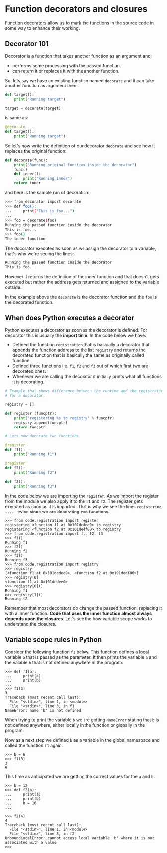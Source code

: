 # Function decorators and closures

Function decorators allow us to mark the functions in the source code in some way to enhance their working.

## Decorator 101

Decorator is a function that takes another function as an argument and:

- performs some processing with the passed function.
- can return it or replaces it with the another function.

So, lets say we have an existing function named `decorate` and it can take another function as argument then:

```python
def target():
    print("Running target")

target = decorate(target)
```

is same as:

```python
@decorate
def target():
    print("Running target")
```

So let's now write the definition of our decorator `decorate` and see how it replaces the original function:

```python
def decorate(func):
    print("Running original function inside the decorator")
    func()
    def inner():
        print("Running inner")
    return inner
```

and here is the sample run of decoration:

```bash
>>> from decorator import decorate
>>> def foo():
...     print("This is foo...")
...
>>> foo = decorate(foo)
Running the passed function inside the decorator
This is foo...
>>> foo()
The inner function
```

The docorator executes as soon as we assign the decorator to a variable, that's why we're seeing the lines:

```bash
Running the passed function inside the decorator
This is foo...
```

However it returns the definition of the inner function and that doesn't gets executed but rather the address gets returned and assigned to the variable outside.

In the example above the `decorate` is the decorator function and the `foo` is the decorated function.

## When does Python executes a decorator

Python executes a decorator as soon as the decorator is defined. For decorator this is usually the **import time**. In the code below we have:

- Defined the function `registration` that is basically a decorator that appends the function address to the list `registry` and returns the decorated function that is basically the same as originally called function
- Defined three functions i.e. `f1`, `f2` and `f3` out of which first two are decorated ones.
- Whenever we are calling the decorator it initially prints what all functions it is decorating.

```python
# Example that shows difference between the runtime and the registration time
# for a decorator.

registry = []

def register (funcptr):
    print("registering %s to registry" % funcptr)
    registry.append(funcptr)
    return funcptr

# Lets now decorate two functions

@register
def f1():
    print("Running f1")

@register
def f2():
    print("Running f2")

def f3():
    print("Running f3")
```

In the code below we are importing the `register`. As we import the register from the module we also apply it to the `f1` and `f2`. The register gets executed as soon as it is imported. That is why we see the lines `registering .... `  twice since we are decorating two functions.

```python3
>>> from code.registration import register
registering <function f1 at 0x101dedee0> to registry
registering <function f2 at 0x101dedf80> to registry
>>> from code.registration import f1, f2, f3
>>> f1()
Running f1
>>> f2()
Running f2
>>> f3()
Running f3
>>> from code.registration import registry
>>> registry
[<function f1 at 0x101dedee0>, <function f2 at 0x101dedf80>]
>>> registry[0]
<function f1 at 0x101dedee0>
>>> registry[0]()
Running f1
>>> registry[1]()
Running f2
```

Remember that most decorators do change the passed function, replacing it with a inner function. **Code that uses the inner function almost always depends upon the closures**. Let's see the how variable scope works to understand the closures.


## Variable scope rules in Python
Consider the following function `f1` below. This function defines a local variable `a` that is passed as the parameter. It then prints the variable `a` and the vaiable `b` that is not defined anywhere in the program:

```pycon
>>> def f1(a):
...     print(a)
...     print(b)
... 
>>> f1(3)
3
Traceback (most recent call last):
  File "<stdin>", line 1, in <module>
  File "<stdin>", line 3, in f1
NameError: name 'b' is not defined
```

When trying to print the variable `b` we are getting `NameError` stating that `b` is not defined anywhere, either locally in the function or globally in the program.

Now as a next step we defined `b` as a variable in the global namespace and called the function `f1` again:

```pycon
>>> b = 6
>>> f1(3)
3
6
```

This time as anticipated we are getting the correct values for the `a` and `b`.

```pycon
>>> b = 12
>>> def f2(a):
...     print(a)
...     print(b)
...     b = 16
... 
```

```pycon
>>> f2(4)
4
Traceback (most recent call last):
  File "<stdin>", line 1, in <module>
  File "<stdin>", line 3, in f2
UnboundLocalError: cannot access local variable 'b' where it is not associated with a value
>>> 
```
